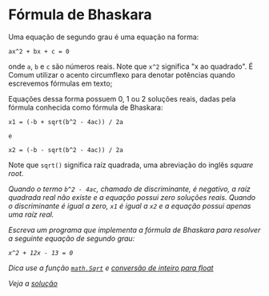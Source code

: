 # Fórmula de Bhaskara

Uma equação de segundo grau é uma equação na forma:

```
ax^2 + bx + c = 0
```

onde `a`, `b` e `c` são números reais. Note que `x^2` significa "x ao quadrado".
É Comum utilizar o acento circumflexo para denotar potências quando escrevemos
fórmulas em texto;

Equações dessa forma possuem 0, 1 ou 2 soluções reais, dadas pela fórmula
conhecida como fórmula de Bhaskara:

```
x1 = (-b + sqrt(b^2 - 4ac)) / 2a

e

x2 = (-b - sqrt(b^2 - 4ac)) / 2a

```

Note que `sqrt()` significa raíz quadrada, uma abreviação do inglês
<em>square root<em>.

Quando o termo `b^2 - 4ac`, chamado de discriminante, é negativo, a raíz
quadrada real não existe e a equação possui zero soluções reais. Quando o
discriminante é igual a zero, `x1` é igual a `x2` e a equação possui apenas uma
raíz real.

Escreva um programa que implementa a fórmula de Bhaskara para resolver a
seguinte equação de segundo grau:

```
x^2 + 12x - 13 = 0
```

Dica use a função [`math.Sqrt`](https://pkg.go.dev/math#Sqrt) e [conversão de inteiro para float](https://www.digitalocean.com/community/tutorials/how-to-convert-data-types-in-go-pt#convertendo-os-numeros-inteiros-em-floats)

Veja a [solução](./solucoes/00-bhaskara.go)